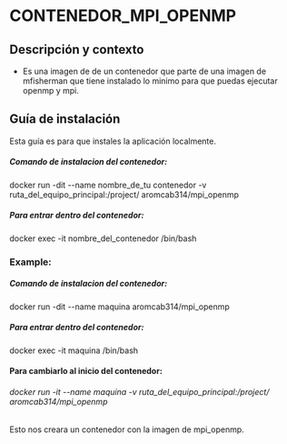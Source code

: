 # CONTENEDOR_MPI_OPENMP


## Descripción y contexto

* Es una imagen de de un contenedor que parte de una imagen de mfisherman que tiene instalado lo minimo para que puedas ejecutar openmp y mpi.


## Guía de instalación

Esta guía es para que instales la aplicación localmente.

##### Comando de instalacion del contenedor: 

docker run -dit --name nombre_de_tu contenedor -v ruta_del_equipo_principal:/project/  aromcab314/mpi_openmp

##### Para entrar dentro del contenedor:

docker exec -it nombre_del_contenedor /bin/bash

### Example:

##### Comando de instalacion del contenedor: 

docker run -dit --name maquina  aromcab314/mpi_openmp


##### Para entrar dentro del contenedor:

docker exec -it maquina  /bin/bash


#### Para cambiarlo al inicio del contenedor:

###### docker run -it --name maquina  -v ruta_del_equipo_principal:/project/ aromcab314/mpi_openmp

Esto nos creara un contenedor con la imagen de mpi_openmp.

